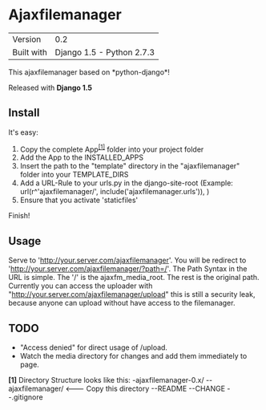 # Ajaxfilemanager

<table>
<tbody>
<tr>
<td>Version</td><td>0.2</td>
</tr>
<tr>
<td>Built with</td><td>Django 1.5 - Python 2.7.3</td>
</tr>
</table>
This ajaxfilemanager based on *python-django*!

Released with **Django 1.5**

## Install

It's easy:

1. Copy the complete App<sup><a href="#1">[1]</a></sup> folder into your project folder
2. Add the App to the INSTALLED_APPS
3. Insert the path to the "template" directory in the "ajaxfilemanager" folder into your TEMPLATE_DIRS
4. Add a URL-Rule to your urls.py in the django-site-root (Example: url(r^'ajaxfilemanager/', include('ajaxfilemanager.urls')), )
5. Ensure that you activate 'staticfiles'
 
Finish!

## Usage

Serve to 'http://your.server.com/ajaxfilemanager'. You will be 
redirect to 'http://your.server.com/ajaxfilemanager/?path=/'.
The Path Syntax in the URL is simple. The '/' is the ajaxfm_media_root. 
The rest is the original path. Currently you can access the uploader 
with "http://your.server.com/ajaxfilemanager/upload" this is still a
security leak, because anyone can upload without have access to the
filemanager. 

## TODO


* "Access denied" for direct usage of /upload.
* Watch the media directory for changes and add them immediately to page.
   
   
**<a name="1">[1]</a>** Directory Structure looks like this:
     -ajaxfilemanager-0.x/
     --ajaxfilemanager/ <--- Copy this directory
     --README
     --CHANGE
     --.gitignore
